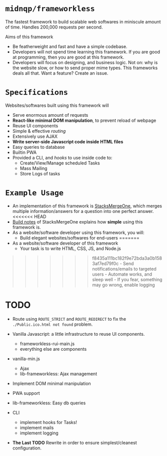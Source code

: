 # `midnqp/frameworkless`
The fastest framework to build scalable web softwares in miniscule amount of time. Handles 200,000 requests per second.

Aims of this framework
- Be featherweight and fast and have a simple codebase.
- Developers will not spend time learning this framework. If you are good at programming, then you are good at this framework.
- Developers will focus on designing, and business logic. Not on: why is the website slow, or how to send proper mime types. This frameworks deals all that. Want a feature? Create an issue.




# `Specifications`
Websites/softwares built using this framework will
- Serve enormous amount of requests
- __React-like minimal DOM manipulation__, to prevent reload of webpage
- Reuse UI components
- Simple & effective _routing_
- Extensively use AJAX
- __Write server-side Javascript code inside HTML files__
- Easy queries to database
- Builtin PWA
- Provided a CLI, and _hooks_ to use inside code to:
  - Create/View/Manage scheduled Tasks
  - Mass Mailing
  - Store Logs of tasks




# `Example Usage`
- An implementation of this framework is [StacksMergeOne](https://github.com/midnqp/StacksMergeOne), which merges multiple information/answers for a question into one perfect answer.
<<<<<<< HEAD
- [Build notes](https://midnqp.github.io/midnqp/blog/stacksmergeone-build-notes/) of StacksMergeOne explains how __simple__ using this framework is.
- As a website/software developer using this framework, you will:
	- Build elegant websites/softwares for end-users
=======
- As a website/software developer of this framework
	- Your task is to write HTML, CSS, JS, and Node.js
>>>>>>> f8435a111bc182f9e72bda3a0b1583af7ed79f0c
	- Send notifications/emails to targeted users
	- Automate works, and sleep well
	- If you fear, something may go wrong, enable logging




# TODO
- Route using `ROUTE_STRICT` and `ROUTE_REDIRECT` to fix the `./Public.ico.html not found` problem.

- Vanilla Javascript: a little infrastructure to reuse UI components.
  - frameworkless-rui-main.js
  - everything else are components

- vanilla-min.js
  - Ajax
  - lib-frameworkless: Ajax management

- Implement DOM minimal manipulation

- PWA support

- lib-frameworkless: Easy db queries

- CLI
  - implement hooks for Tasks!
  - implement mails
  - implement logging

- __The Last TODO__ Rewrite in order to ensure 
simplest/cleanest configuration.
